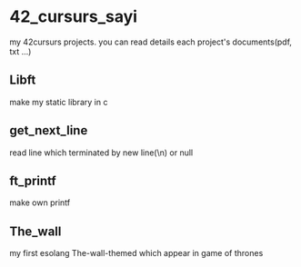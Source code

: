 # 42_cursurs_sayi

my 42cursurs projects.
you can read details each project's documents(pdf, txt ...)

## Libft
make my static library in c

## get_next_line
read line which terminated by new line(\n) or null

## ft_printf
make own printf

## The_wall
my first esolang The-wall-themed which appear in game of thrones
